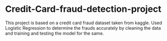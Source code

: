 # Credit-Card-fraud-detection-project
This project is based on a credit card fraud dataset taken from kaggle. Used Logistic Regression to determine the frauds accurately by cleaning the data and training and testing the model for the same.
